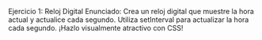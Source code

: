 Ejercicio 1: Reloj Digital
Enunciado:
Crea un reloj digital que muestre la hora actual y actualice cada segundo. Utiliza setInterval para actualizar la hora cada segundo. ¡Hazlo visualmente atractivo con CSS!